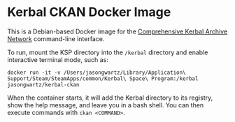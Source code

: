 # Kerbal CKAN Docker Image

This is a Debian-based Docker image for the [Comprehensive Kerbal Archive Network](https://github.com/KSP-CKAN/CKAN) command-line interface.

To run, mount the KSP directory into the `/kerbal` directory and enable interactive terminal mode, such as:

    docker run -it -v /Users/jasongwartz/Library/Application\ Support/Steam/SteamApps/common/Kerbal\ Space\ Program:/kerbal jasongwartz/kerbal-ckan

When the container starts, it will add the Kerbal directory to its registry, show the help message, and leave you in a bash shell. You can then execute commands with `ckan <COMMAND>`.

